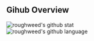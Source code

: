 ## Gihub Overview
![roughweed's github stat](https://github-readme-stats.vercel.app/api?username=roughweed&show_icons=true)<br>
![roughweed's github language](https://github-readme-stats.vercel.app/api/top-langs/?username=roughweed&layout=compact)
